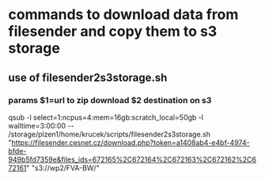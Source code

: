# commands to download data from filesender and copy them to s3 storage
## use of filesender2s3storage.sh
### params $1=url to zip download $2 destination on s3

qsub -l select=1:ncpus=4:mem=16gb:scratch_local=50gb -l walltime=3:00:00 -- /storage/plzen1/home/krucek/scripts/filesender2s3storage.sh "https://filesender.cesnet.cz/download.php?token=a1408ab4-e4bf-4974-bfde-949b5fd7359e&files_ids=672165%2C672164%2C672163%2C672162%2C672161" "s3://wp2/FVA-BW/"